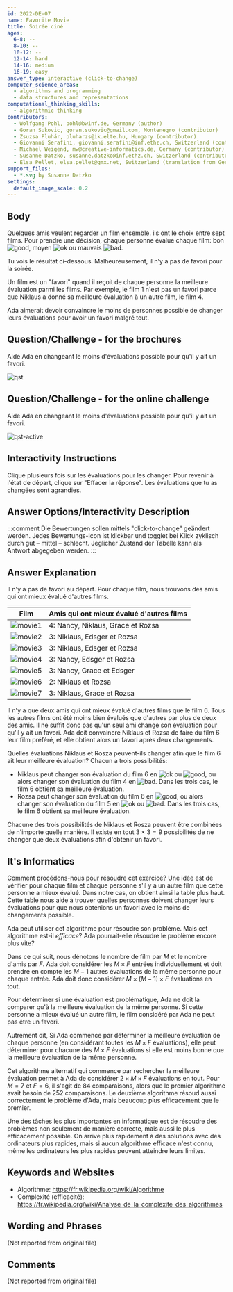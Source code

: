 ```yaml
---
id: 2022-DE-07
name: Favorite Movie
title: Soirée ciné
ages:
  6-8: --
  8-10: --
  10-12: --
  12-14: hard
  14-16: medium
  16-19: easy
answer_type: interactive (click-to-change)
computer_science_areas:
  - algorithms and programming
  - data structures and representations
computational_thinking_skills:
  - algorithmic thinking
contributors:
  - Wolfgang Pohl, pohl@bwinf.de, Germany (author)
  - Goran Sukovic, goran.sukovic@gmail.com, Montenegro (contributor)
  - Zsuzsa Pluhár, pluharzs@ik.elte.hu, Hungary (contributor)
  - Giovanni Serafini, giovanni.serafini@inf.ethz.ch, Switzerland (contributor, translation from English into German)
  - Michael Weigend, mw@creative-informatics.de, Germany (contributor)
  - Susanne Datzko, susanne.datzko@inf.ethz.ch, Switzerland (contributor, graphics)
  - Elsa Pellet, elsa.pellet@gmx.net, Switzerland (translation from German into French)
support_files:
  - *.svg by Susanne Datzko
settings:
  default_image_scale: 0.2
---
```


[good]: graphics/2022-DE-07-good.svg "bon (15px)"
[ok]: graphics/2022-DE-07-ok.svg "ok (15px)"
[bad]: graphics/2022-DE-07-bad.svg "mauvais (15px)"
[qst]: graphics/2022-DE-07-taskbody-compatible.svg
[qst-active]: interactivity/2022-DE-07-question-interactive-compatible.svg
[movie1]: graphics/2022-DE-07-explanation1.svg "Film 1"
[movie2]: graphics/2022-DE-07-explanation2.svg "Film 2"
[movie3]: graphics/2022-DE-07-explanation3.svg "Film 3"
[movie4]: graphics/2022-DE-07-explanation4.svg "Film 4"
[movie5]: graphics/2022-DE-07-explanation5.svg "Film 5"
[movie6]: graphics/2022-DE-07-explanation6.svg "Film 6"
[movie7]: graphics/2022-DE-07-explanation7.svg "Film 7"



## Body

Quelques amis veulent regarder un film ensemble. ils ont le choix entre sept films. Pour prendre une décision, chaque personne évalue chaque film: bon ![good], moyen ![ok] ou mauvais ![bad].

Tu vois le résultat ci-dessous. Malheureusement, il n'y a pas de favori pour la soirée.

Un film est un "favori" quand il reçoit de chaque personne la meilleure évaluation parmi les films. Par exemple, le film 1 n'est pas un favori parce que Niklaus a donné sa meilleure évaluation à un autre film, le film 4.

Ada aimerait devoir convaincre le moins de personnes possible de changer leurs évaluations pour avoir un favori malgré tout.


## Question/Challenge - for the brochures

Aide Ada en changeant le moins d'évaluations possible pour qu'il y ait un favori.

![qst]

## Question/Challenge - for the online challenge

Aide Ada en changeant le moins d'évaluations possible pour qu'il y ait un favori.

![qst-active]

## Interactivity Instructions

Clique plusieurs fois sur les évaluations pour les changer. Pour revenir à l'état de départ, clique sur "Effacer la réponse". Les évaluations que tu as changées sont agrandies.

## Answer Options/Interactivity Description

<!-- empty -->

:::comment
Die Bewertungen sollen mittels "click-to-change" geändert werden. Jedes Bewertungs-Icon ist klickbar und togglet bei Klick zyklisch durch gut – mittel – schlecht. Jeglicher Zustand der Tabelle kann als Antwort abgegeben werden.
:::


## Answer Explanation

Il n'y a pas de favori au départ. Pour chaque film, nous trouvons des amis qui ont mieux évalué d'autres films.

Film      | Amis qui ont mieux évalué d'autres films
--------- | ----------------------------------------
![movie1] | 4: Nancy, Niklaus, Grace et Rozsa       
![movie2] | 3: Niklaus, Edsger et Rozsa             
![movie3] | 3: Niklaus, Edsger et Rozsa             
![movie4] | 3: Nancy, Edsger et Rozsa               
![movie5] | 3: Nancy, Grace et Edsger               
![movie6] | 2: Niklaus et Rozsa                     
![movie7] | 3: Niklaus, Grace et Rozsa              

Il n'y a que deux amis qui ont mieux évalué d'autres films que le film 6. Tous les autres films ont été moins bien évalués que d'autres par plus de deux des amis. Il ne suffit donc pas qu'un seul ami change son évaluation pour qu'il y ait un favori. Ada doit convaincre Niklaus et Rozsa de faire du film 6 leur film préféré, et elle obtient alors un favori après deux changements.

Quelles évaluations Niklaus et Rosza peuvent-ils changer afin que le film 6 ait leur meilleure évaluation? Chacun a trois possibilités:
- Niklaus peut changer son évaluation du film 6 en ![ok] ou ![good], ou alors changer son évaluation du film 4 en ![bad]. Dans les trois cas, le film 6 obtient sa meilleure évaluation.
- Rozsa peut changer son évaluation du film 6 en ![good], ou alors changer son évaluation du film 5 en ![ok] ou ![bad]. Dans les trois cas, le film 6 obtient sa meilleure évaluation.

Chacune des trois possibilités de Niklaus et Rosza peuvent être combinées de n'importe quelle manière. Il existe en tout $3 \times 3 = 9$ possibilités de ne changer que deux évaluations afin d'obtenir un favori.
      

## It's Informatics

Comment procédons-nous pour résoudre cet exercice? Une idée est de vérifier pour chaque film et chaque personne s'il y a un autre film que cette personne a mieux évalué. Dans notre cas, on obtient ainsi la table plus haut. Cette table nous aide à trouver quelles personnes doivent changer leurs évaluations pour que nous obtenions un favori avec le moins de changements possible.

Ada peut utiliser cet algorithme pour résoudre son problème. Mais cet algorithme est-il _efficace_? Ada pourrait-elle résoudre le problème encore plus vite?

Dans ce qui suit, nous dénotons le nombre de film par $M$ et le nombre d'amis par $F$. Ada doit considérer les $M \times F$ entrées individuellement et doit prendre en compte les $M-1$ autres évaluations de la même personne pour chaque entrée. Ada doit donc considérer $M \times (M-1) \times F$ évaluations en tout.

Pour déterminer si une évaluation est problématique, Ada ne doit la comparer qu'à la meilleure évaluation de la même personne. Si cette personne a mieux évalué un autre film, le film considéré par Ada ne peut pas être un favori.

Autrement dit, Si Ada commence par déterminer la meilleure évaluation de chaque personne (en considérant toutes les $M \times F$ évaluations), elle peut déterminer pour chacune des $M \times F$ évaluations si elle est moins bonne que la meilleure évaluation de la même personne.

Cet algorithme alternatif qui commence par rechercher la meilleure évaluation permet à Ada de considérer $2 \times M \times F$ évaluations en tout. Pour $M=7$ et $F=6$, il s'agit de 84 comparaisons, alors que le premier algorithme avait besoin de 252 comparaisons. Le deuxième algorithme résoud aussi correctement le problème d'Ada, mais beaucoup plus efficacement que le premier.

Une des tâches les plus importantes en informatique est de résoudre des problèmes non seulement de manière correcte, mais aussi le plus efficacement possible. On arrive plus rapidement à des solutions avec des ordinateurs plus rapides, mais si aucun algorithme efficace n'est connu, même les ordinateurs les plus rapides peuvent atteindre leurs limites.


## Keywords and Websites
 
 - Algorithme: https://fr.wikipedia.org/wiki/Algorithme
 - Complexité (efficacité): https://fr.wikipedia.org/wiki/Analyse_de_la_complexité_des_algorithmes


## Wording and Phrases

(Not reported from original file)


## Comments

(Not reported from original file)
